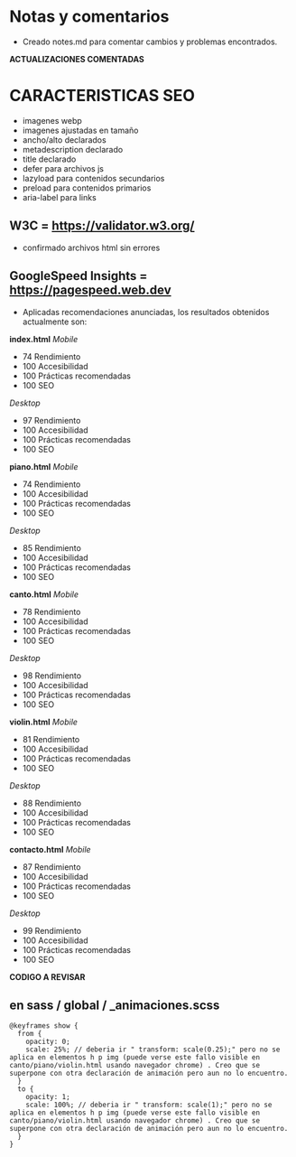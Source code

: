 # Notas y comentarios 

- Creado notes.md para comentar cambios y problemas encontrados.


**ACTUALIZACIONES COMENTADAS**

# CARACTERISTICAS SEO ##
- imagenes webp
- imagenes ajustadas en tamaño
- ancho/alto declarados
- metadescription declarado
- title declarado
- defer para archivos js
- lazyload para contenidos secundarios
- preload para contenidos primarios
- aria-label para links

## W3C =  https://validator.w3.org/  ##
- confirmado archivos html sin errores


## GoogleSpeed Insights = https://pagespeed.web.dev  ##
- Aplicadas recomendaciones anunciadas, los resultados obtenidos actualmente son:

**index.html**
*Mobile*
- 74 Rendimiento 
- 100 Accesibilidad  
- 100 Prácticas recomendadas  
- 100 SEO  

*Desktop*
- 97 Rendimiento 
- 100 Accesibilidad  
- 100 Prácticas recomendadas  
- 100 SEO


**piano.html**
*Mobile*
- 74 Rendimiento 
- 100 Accesibilidad  
- 100 Prácticas recomendadas  
- 100 SEO  

*Desktop*
- 85 Rendimiento 
- 100 Accesibilidad  
- 100 Prácticas recomendadas  
- 100 SEO

**canto.html**
*Mobile*
- 78 Rendimiento 
- 100 Accesibilidad  
- 100 Prácticas recomendadas  
- 100 SEO  

*Desktop*
- 98 Rendimiento 
- 100 Accesibilidad  
- 100 Prácticas recomendadas  
- 100 SEO

**violin.html**
*Mobile*
- 81 Rendimiento 
- 100 Accesibilidad  
- 100 Prácticas recomendadas  
- 100 SEO  

*Desktop*
- 88 Rendimiento 
- 100 Accesibilidad  
- 100 Prácticas recomendadas  
- 100 SEO   

**contacto.html**
*Mobile*
- 87 Rendimiento 
- 100 Accesibilidad  
- 100 Prácticas recomendadas  
- 100 SEO  

*Desktop*
- 99 Rendimiento 
- 100 Accesibilidad  
- 100 Prácticas recomendadas  
- 100 SEO   




**CODIGO A REVISAR**

## en sass / global / _animaciones.scss ##

```
@keyframes show {
  from {
    opacity: 0;
    scale: 25%; // deberia ir " transform: scale(0.25);" pero no se aplica en elementos h p img (puede verse este fallo visible en canto/piano/violin.html usando navegador chrome) . Creo que se superpone con otra declaración de animación pero aun no lo encuentro.
  }
  to {
    opacity: 1;
    scale: 100%; // deberia ir " transform: scale(1);" pero no se aplica en elementos h p img (puede verse este fallo visible en canto/piano/violin.html usando navegador chrome) . Creo que se superpone con otra declaración de animación pero aun no lo encuentro.
  }
} 
```




